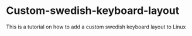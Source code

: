 # Custom-swedish-keyboard-layout
This is a tutorial on how to add a custom swedish keyboard layout to Linux
